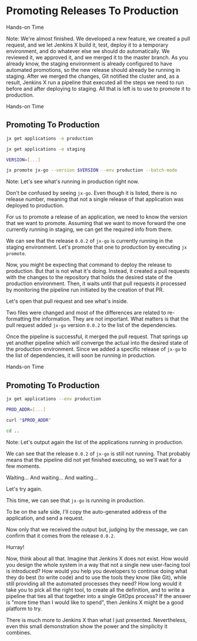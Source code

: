 <!-- .slide: class="center dark" -->
<!-- .slide: data-background="../img/background/hands-on.jpg" -->
# Promoting Releases To Production

<div class="label">Hands-on Time</div>

Note:
We're almost finished. We developed a new feature, we created a pull request, and we let Jenkins X build it, test, deploy it to a temporary environment, and do whatever else we should do automatically. We reviewed it, we approved it, and we merged it to the master branch. As you already know, the staging environment is already configured to have automated promotions, so the new release should already be running in staging. After we merged the changes, Git notified the cluster and, as a result, Jenkins X run a pipeline that executed all the steps we need to run before and after deploying to staging. All that is left is to use to promote it to production.


<!-- .slide: class="dark" -->
<div class="eyebrow"> </div>
<div class="label">Hands-on Time</div>

## Promoting To Production

```bash
jx get applications -e production

jx get applications -e staging

VERSION=[...]

jx promote jx-go --version $VERSION --env production --batch-mode
```

Note:
Let's see what's running in production right now.

Don't be confused by seeing `jx-go`. Even though it is listed, there is no release number, meaning that not a single release of that application was deployed to production.

For us to promote a release of an application, we need to know the version that we want to promote. Assuming that we want to move forward the one currently running in staging, we can get the required info from there.

We can see that the release `0.0.2` of `jx-go` is currently running in the staging environment. Let's promote that one to production by executing `jx promote`.

Now, you might be expecting that command to deploy the release to production. But that is not what it's doing. Instead, it created a pull requests with the changes to the repository that holds the desired state of the production environment. Then, it waits until that pull requests it processed by monitoring the pipeline run initiated by the creation of that PR.

Let's open that pull request and see what's inside.
 
Two files were changed and most of the differences are related to re-formatting the information. They are not important. What matters is that the pull request added `jx-go` version `0.0.2` to the list of the dependencies.

Once the pipeline is successful, it merged the pull request. That springs up yet another pipeline which will converge the actual into the desired state of the production environment. Since we added a specific release of `jx-go` to the list of dependencies, it will soon be running in production.


<!-- .slide: class="dark" -->
<div class="eyebrow"> </div>
<div class="label">Hands-on Time</div>

## Promoting To Production

```bash
jx get applications --env production

PROD_ADDR=[...]

curl "$PROD_ADDR"

cd ..
```

Note:
Let's output again the list of the applications running in production.

We can see that the release `0.0.2` of `jx-go` is still not running. That probably means that the pipeline did not yet finished executing, so we'll wait for a few moments.

Waiting... And waiting... And waiting...

Let's try again.

This time, we can see that `jx-go` is running in production.

To be on the safe side, I'll copy the auto-generated address of the application, and send a request.

Now only that we received the output but, judging by the message, we can confirm that it comes from the release `0.0.2`.

Hurray!

Now, think about all that. Imagine that Jenkins X does not exist. How would you design the whole system in a way that not a single new user-facing tool is introduced? How would you help you developers to continue doing what they do best (to write code) and to use the tools they know (like Git), while still providing all the automated processes they need? How long would it take you to pick all the right tool, to create all the definition, and to write a pipeline that ties all that together into a single GitOps process? If the answer is "more time than I would like to spend", then Jenkins X might be a good platform to try.

There is much more to Jenkins X than what I just presented. Nevertheless, even this small demonstration show the power and the simplicity it combines.
